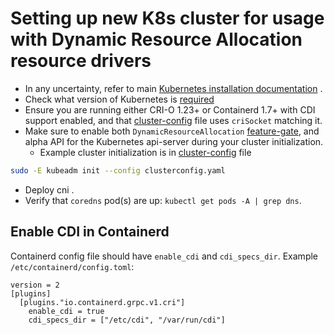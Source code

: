 # Setting up new K8s cluster for usage with Dynamic Resource Allocation resource drivers

- In any uncertainty, refer to main [Kubernetes installation documentation](https://kubernetes.io/docs/setup/independent/create-cluster-kubeadm/) .
- Check what version of Kubernetes is [required](../README.md#supported-kubernetes-versions)
- Ensure you are running either CRI-O 1.23+ or Containerd 1.7+ with CDI support enabled, and that [cluster-config](../hack/clusterconfig.yaml) file uses `criSocket` matching it.
- Make sure to enable both `DynamicResourceAllocation`
  [feature-gate](https://kubernetes.io/docs/reference/command-line-tools-reference/feature-gates/),
  and alpha API for the Kubernetes api-server during your cluster initialization.
  - Example cluster initialization is in [cluster-config](../hack/clusterconfig.yaml) file
```bash
sudo -E kubeadm init --config clusterconfig.yaml
```
- Deploy cni .
- Verify that `coredns` pod(s) are up: `kubectl get pods -A | grep dns`.

## Enable CDI in Containerd

Containerd config file should have `enable_cdi` and `cdi_specs_dir`. Example `/etc/containerd/config.toml`:
```
version = 2
[plugins]
  [plugins."io.containerd.grpc.v1.cri"]
    enable_cdi = true
    cdi_specs_dir = ["/etc/cdi", "/var/run/cdi"]
```
